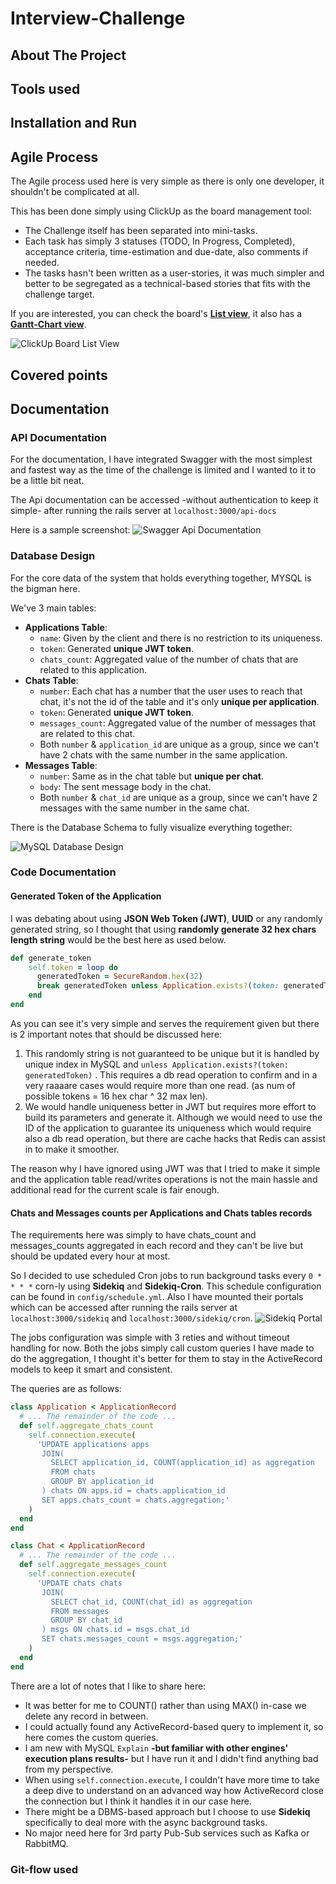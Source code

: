 # Interview-Challenge
## About The Project
## Tools used
## Installation and Run
## Agile Process
The Agile process used here is very simple as there is only one developer, it shouldn't be complicated at all.

This has been done simply using ClickUp as the board management tool:
- The Challenge itself has been separated into mini-tasks.
- Each task has simply 3 statuses (TODO, In Progress, Completed), acceptance criteria, time-estimation and due-date, also comments if needed.
- The tasks hasn't been written as a user-stories, it was much simpler and better to be segregated as a technical-based stories that fits with the challenge target.

If you are interested, you can check the board's **[List view](https://sharing.clickup.com/42008161/l/h/6-222229294-1/ef602d4c6f6412b)**, it also has a **[Gantt-Chart view](https://sharing.clickup.com/42008161/g/h/181zk1-20/6ed8fc490596066)**.

![ClickUp Board List View](/assets/imgs/docs/agile_board_process.png "ClickUp Board List View")
## Covered points
## Documentation
### API Documentation
For the documentation, I have integrated Swagger with the most simplest and fastest way as the time of the challenge is limited and I wanted to it to be a little bit neat.

The Api documentation can be accessed -without authentication to keep it simple- after running the rails server at `localhost:3000/api-docs`

Here is a sample screenshot:
![Swagger Api Documentation](/assets/imgs/docs/api_documentation.png "Swagger Api Documentation")

### Database Design
For the core data of the system that holds everything together, MYSQL is the bigman here.

We've 3 main tables:
- **Applications Table**:
  - `name`: Given by the client and there is no restriction to its uniqueness.
  - `token`: Generated **unique JWT token**.
  - `chats_count`: Aggregated value of the number of chats that are related to this application.
- **Chats Table**:
  - `number`: Each chat has a number that the user uses to reach that chat, it's not the id of the table and it's only **unique per application**.
  - `token`: Generated **unique JWT token**.
  - `messages_count`: Aggregated value of the number of messages that are related to this chat.
  - Both `number` & `application_id` are unique as a group, since we can't have 2 chats with the same number in the same application.
- **Messages Table**:
  - `number`: Same as in the chat table but **unique per chat**.
  - `body`: The sent message body in the chat.
  - Both `number` & `chat_id` are unique as a group, since we can't have 2 messages with the same number in the same chat.

There is the Database Schema to fully visualize everything together:

![MySQL Database Design](/assets/imgs/docs/mysql_database_design.png "MySQL Database Design")

### Code Documentation
#### Generated Token of the Application
I was debating about using **JSON Web Token (JWT)**, **UUID** or any randomly generated string, so I thought that using **randomly generate 32 hex chars length string** would be the best here as used below.
```ruby
def generate_token
    self.token = loop do
      generatedToken = SecureRandom.hex(32)
      break generatedToken unless Application.exists?(token: generatedToken)
    end
end
```
As you can see it's very simple and serves the requirement given but there is 2 important notes that should be discussed here:
  1. This randomly string is not guaranteed to be unique but it is handled by unique index in MySQL and ```unless Application.exists?(token: generatedToken)``` . This requires a db read operation to confirm and in a very raaaare cases would require more than one read. (as num of possible tokens = 16 hex char ^ 32 max len).
  2. We would handle uniqueness better in JWT but requires more effort to build its parameters and generate it. Although we would need to use the ID of the application to guarantee its uniqueness which would require also a db read operation, but there are cache hacks that Redis can assist in to make it smoother.

The reason why I have ignored using JWT was that I tried to make it simple and the application table read/writes operations is not the main hassle and additional read for the current scale is fair enough.

#### Chats and Messages counts per Applications and Chats tables records
The requirements here was simply to have chats_count and messages_counts aggregated in each record and they can't be live but should be updated every hour at most.

So I decided to use scheduled Cron jobs to run background tasks every ```0 * * * *``` corn-ly using **Sidekiq** and **Sidekiq-Cron**. This schedule configuration can be found in ```config/schedule.yml```. Also I have mounted their portals which can be accessed after running the rails server at `localhost:3000/sidekiq` and `localhost:3000/sidekiq/cron`.
![Sidekiq Portal](/assets/imgs/docs/sidekiq_cron_portal.png "Sidekiq Portal")

The jobs configuration was simple with 3 reties and without timeout handling for now.
Both the jobs simply call custom queries I have made to do the aggregation, I thought it's better for them to stay in the ActiveRecord models to keep it smart and consistent.

The queries are as follows:
```ruby
class Application < ApplicationRecord
  # ... The remainder of the code ...
  def self.aggregate_chats_count
    self.connection.execute(
      'UPDATE applications apps
       JOIN(
         SELECT application_id, COUNT(application_id) as aggregation
         FROM chats
         GROUP BY application_id
       ) chats ON apps.id = chats.application_id
       SET apps.chats_count = chats.aggregation;'
    )
  end
end
```

```ruby
class Chat < ApplicationRecord
  # ... The remainder of the code ...
  def self.aggregate_messages_count
    self.connection.execute(
      'UPDATE chats chats
       JOIN(
         SELECT chat_id, COUNT(chat_id) as aggregation
         FROM messages
         GROUP BY chat_id
       ) msgs ON chats.id = msgs.chat_id
       SET chats.messages_count = msgs.aggregation;'
    )
  end
end
```

There are a lot of notes that I like to share here:
- It was better for me to COUNT() rather than using MAX() in-case we delete any record in between.
- I could actually found any ActiveRecord-based query to implement it, so here comes the custom queries.
- I am new with MySQL ```Explain``` **-but familiar with other engines' execution plans results-** but I have run it and I didn't find anything bad from my perspective.
- When using ```self.connection.execute```, I couldn't have more time to take a deep dive to understand on an advanced way how ActiveRecord close the connection but I think it handles it in our case here.
- There might be a DBMS-based approach but I choose to use **Sidekiq** specifically to deal more with the async background tasks.
- No major need here for 3rd party Pub-Sub services such as Kafka or RabbitMQ.   

### Git-flow used
